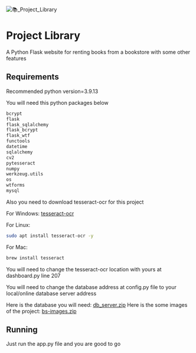 ![📚_Project_Library](https://user-images.githubusercontent.com/90692939/200117993-2d724024-09e0-4769-8c69-b8a13b7920db.png)
# Project Library
A Python Flask website for renting books from a bookstore with some other features
## Requirements
Recommended python version=3.9.13

You will need this python packages below
```bash
bcrypt
flask 
flask_sqlalchemy
flask_bcrypt
flask_wtf
functools
datetime
sqlalchemy
cv2
pytesseract
numpy
werkzeug.utils
os
wtforms
mysql
```
Also you need to download tesseract-ocr for this project

For Windows: [tesseract-ocr](https://github.com/UB-Mannheim/tesseract/wiki)

For Linux:
```bash
sudo apt install tesseract-ocr -y
```
For Mac:
```bash
brew install tesseract
```
You will need to change the tesseract-ocr location with yours at dashboard.py line 207

You will need to change the database address at config.py file to your local/online database server address

Here is the database you will need:
[db_server.zip](https://github.com/Blankbee/project_library/files/10025668/db_server.zip)
Here is the some images of the project:
[bs-images.zip](https://github.com/Blankbee/project_library/files/10025691/bs-images.zip)


## Running
Just run the app.py file and you are good to go
